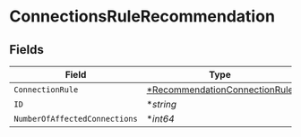 # ConnectionsRuleRecommendation


## Fields

| Field                                                                                | Type                                                                                 | Required                                                                             | Description                                                                          |
| ------------------------------------------------------------------------------------ | ------------------------------------------------------------------------------------ | ------------------------------------------------------------------------------------ | ------------------------------------------------------------------------------------ |
| `ConnectionRule`                                                                     | [*RecommendationConnectionRule](../../models/shared/recommendationconnectionrule.md) | :heavy_minus_sign:                                                                   | N/A                                                                                  |
| `ID`                                                                                 | **string*                                                                            | :heavy_minus_sign:                                                                   | N/A                                                                                  |
| `NumberOfAffectedConnections`                                                        | **int64*                                                                             | :heavy_minus_sign:                                                                   | N/A                                                                                  |
